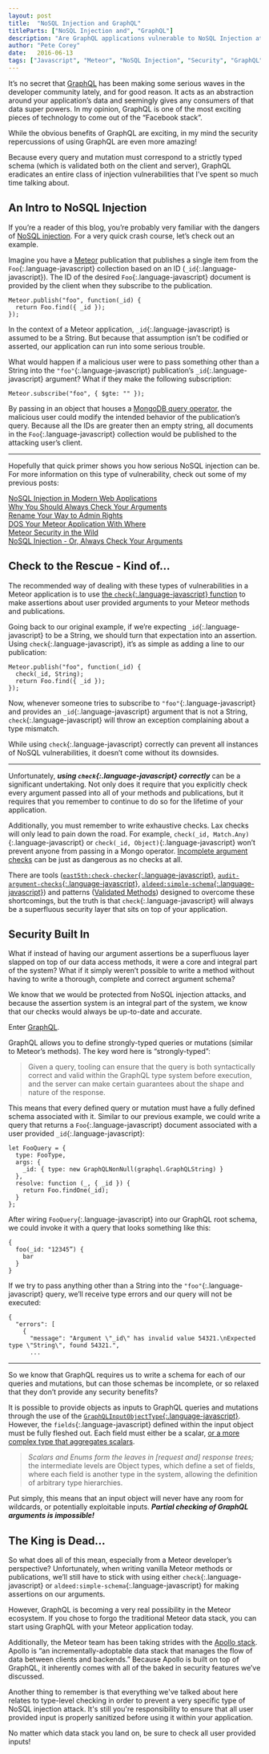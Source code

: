 ```yaml
---
layout: post
title:  "NoSQL Injection and GraphQL"
titleParts: ["NoSQL Injection and", "GraphQL"]
description: "Are GraphQL applications vulnerable to NoSQL Injection attacks? Check out how a fully fleshed out schema can protect you and your data!"
author: "Pete Corey"
date:   2016-06-13
tags: ["Javascript", "Meteor", "NoSQL Injection", "Security", "GraphQL"]
---
```


It’s no secret that [GraphQL](http://graphql.org/) has been making some serious waves in the developer community lately, and for good reason. It acts as an abstraction around your application’s data and seemingly gives any consumers of that data super powers. In my opinion, GraphQL is one of the most exciting pieces of technology to come out of the “Facebook stack”.

While the obvious benefits of GraphQL are exciting, in my mind the security repercussions of using GraphQL are even more amazing!

Because every query and mutation must correspond to a strictly typed schema (which is validated both on the client and server), GraphQL eradicates an entire class of injection vulnerabilities that I’ve spent so much time talking about.

## An Intro to NoSQL Injection

If you’re a reader of this blog, you’re probably very familiar with the dangers of [NoSQL injection](https://www.owasp.org/index.php/Testing_for_NoSQL_injection). For a very quick crash course, let’s check out an example.

Imagine you have a [Meteor](https://www.meteor.com/) publication that publishes a single item from the `Foo`{:.language-javascript} collection based on an ID (`_id`{:.language-javascript}). The ID of the desired `Foo`{:.language-javascript} document is provided by the client when they subscribe to the publication.

<pre class="language-javascript"><code class="language-javascript">Meteor.publish("foo", function(_id) {
  return Foo.find({ _id });
});
</code></pre>

In the context of a Meteor application, `_id`{:.language-javascript} is assumed to be a String. But because that assumption isn’t be codified or asserted, our application can run into some serious trouble.

What would happen if a malicious user were to pass something other than a String into the `"foo"`{:.language-javascript} publication’s `_id`{:.language-javascript} argument? What if they make the following subscription:

<pre class="language-javascript"><code class="language-javascript">Meteor.subscribe("foo", { $gte: "" });
</code></pre>

By passing in an object that houses a [MongoDB query operator](https://docs.mongodb.com/manual/reference/operator/query/#query-selectors), the malicious user could modify the intended behavior of the publication’s query. Because all the IDs are greater then an empty string, all documents in the `Foo`{:.language-javascript} collection would be published to the attacking user’s client.

<hr/>

Hopefully that quick primer shows you how serious NoSQL injection can be. For more information on this type of vulnerability, check out some of my previous posts:

[NoSQL Injection in Modern Web Applications](http://blog.east5th.co/2016/03/21/nosql-injection-in-modern-web-applications/)<br/>
[Why You Should Always Check Your Arguments](http://blog.east5th.co/2016/02/29/why-you-should-always-check-your-arguments/)<br/>
[Rename Your Way to Admin Rights](http://blog.east5th.co/2015/10/19/rename-your-way-to-admin-permissions/)<br/>
[DOS Your Meteor Application With Where](http://blog.east5th.co/2015/08/10/dos-your-meteor-application-with-where/)<br/>
[Meteor Security in the Wild](http://blog.east5th.co/2015/05/05/meteor-security-in-the-wild/)<br/>
[NoSQL Injection - Or, Always Check Your Arguments](http://blog.east5th.co/2015/04/06/nosql-injection-or-always-check-your-arguments/)

## Check to the Rescue - Kind of…

The recommended way of dealing with these types of vulnerabilities in a Meteor application is to use [the `check`{:.language-javascript} function](http://docs.meteor.com/api/check.html) to make assertions about user provided arguments to your Meteor methods and publications.

Going back to our original example, if we’re expecting `_id`{:.language-javascript} to be a String, we should turn that expectation into an assertion. Using `check`{:.language-javascript}, it’s as simple as  adding a line to our publication:

<pre class="language-javascript"><code class="language-javascript">Meteor.publish("foo", function(_id) {
  check(_id, String);
  return Foo.find({ _id });
});
</code></pre>

Now, whenever someone tries to subscribe to `"foo"`{:.language-javascript} and provides an `_id`{:.language-javascript} argument that is not a String, `check`{:.language-javascript} will throw an exception complaining about a type mismatch.

While using `check`{:.language-javascript} correctly can prevent all instances of NoSQL vulnerabilities, it doesn’t come without its downsides.

<hr/>

Unfortunately, ___using `check`{:.language-javascript} correctly___ can be a significant undertaking. Not only does it require that you explicitly check every argument passed into all of your methods and publications, but it requires that you remember to continue to do so for the lifetime of your application.

Additionally, you must remember to write exhaustive checks. Lax checks will only lead to pain down the road. For example, `check(_id, Match.Any)`{:.language-javascript} or `check(_id, Object)`{:.language-javascript} won’t prevent anyone from passing in a Mongo operator. [Incomplete argument checks](http://blog.east5th.co/2015/08/31/incomplete-argument-checks/) can be just as dangerous as no checks at all.

There are tools ([`east5th:check-checker`{:.language-javascript}](https://github.com/East5th/check-checker), [`audit-argument-checks`{:.language-javascript}](https://atmospherejs.com/meteor/audit-argument-checks), [`aldeed:simple-schema`{:.language-javascript}](https://github.com/aldeed/meteor-simple-schema)) and patterns ([Validated Methods](http://guide.meteor.com/methods.html#validated-method)) designed to overcome these shortcomings, but the truth is that `check`{:.language-javascript} will always be a superfluous security layer that sits on top of your application.

## Security Built In

What if instead of having our argument assertions be a superfluous layer slapped on top of our data access methods, it were a core and integral part of the system? What if it simply weren’t possible to write a method without having to write a thorough, complete and correct argument schema?

We know that we would be protected from NoSQL injection attacks, and because the assertion system is an integral part of the system, we know that our checks would always be up-to-date and accurate.

Enter [GraphQL](https://facebook.github.io/react/blog/2015/05/01/graphql-introduction.html).

GraphQL allows you to define strongly-typed queries or mutations (similar to Meteor’s methods). The key word here is “strongly-typed”:

> Given a query, tooling can ensure that the query is both syntactically correct and valid within the GraphQL type system before execution, and the server can make certain guarantees about the shape and nature of the response.

This means that every defined query or mutation must have a fully defined schema associated with it. Similar to our previous example, we could write a query that returns a `Foo`{:.language-javascript} document associated with a user provided `_id`{:.language-javascript}:

<pre class="language-javascript"><code class="language-javascript">let FooQuery = {
  type: FooType,
  args: {
    _id: { type: new GraphQLNonNull(graphql.GraphQLString) }
  },
  resolve: function (_, { _id }) {
    return Foo.findOne(_id);
  }
};
</code></pre>

After wiring `FooQuery`{:.language-javascript} into our GraphQL root schema, we could invoke it with a query that looks something like this:

<pre class="language-javascript"><code class="language-javascript">{
  foo(_id: "12345”) {
    bar
  }
}
</code></pre>

If we try to pass anything other than a String into the `"foo"`{:.language-javascript} query, we’ll receive type errors and our query will not be executed:

<pre class="language-javascript"><code class="language-javascript">{
  "errors": [
    {
      "message": "Argument \"_id\" has invalid value 54321.\nExpected type \"String\", found 54321.",
      ...
</code></pre>

<hr/>

So we know that GraphQL requires us to write a schema for each of our queries and mutations, but can those schemas be incomplete, or so relaxed that they don’t provide any security benefits?

It is possible to provide objects as inputs to GraphQL queries and mutations through the use of the [`GraphQLInputObjectType`{:.language-javascript}](http://graphql.org/docs/api-reference-type-system/#graphqlinputobjecttype). However, the `fields`{:.language-javascript} defined within the input object must be fully fleshed out. Each field must either be a scalar, [or a more complex type that aggregates scalars](https://facebook.github.io/graphql/#sec-Type-System).

> _Scalars and Enums form the leaves in [request and] response trees;_ the intermediate levels are Object types, which define a set of fields, where each field is another type in the system, allowing the definition of arbitrary type hierarchies.

Put simply, this means that an input object will never have any room for wildcards, or potentially exploitable inputs. ___Partial checking of GraphQL arguments is impossible!___

## The King is Dead…

So what does all of this mean, especially from a Meteor developer’s perspective? Unfortunately, when writing vanilla Meteor methods or publications, we’ll still have to stick with using either `check`{:.language-javascript} or `aldeed:simple-schema`{:.language-javascript} for making assertions on our arguments.

However, GraphQL is becoming a very real possibility in the Meteor ecosystem. If you chose to forgo the traditional Meteor data stack, you can start using GraphQL with your Meteor application today.

Additionally, the Meteor team has been taking strides with the [Apollo stack](http://www.apollostack.com/). Apollo is “an incrementally-adoptable data stack that manages the flow of data between clients and backends.” Because Apollo is built on top of GraphQL, it inherently comes with all of the baked in security features we’ve discussed.

Another thing to remember is that everything we've talked about here relates to type-level checking in order to prevent a very specific type of NoSQL injection attack. It's still you're responsibility to ensure that all user provided input is properly sanitized before using it within your application.

No matter which data stack you land on, be sure to check all user provided inputs!
